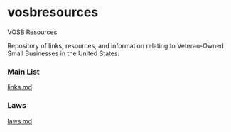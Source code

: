 # vosbresources  
VOSB Resources

Repository of links, resources, and information relating to Veteran-Owned Small Businesses in the United States.

### Main List  
[links.md](links.md)

### Laws
[laws.md](laws.md)
